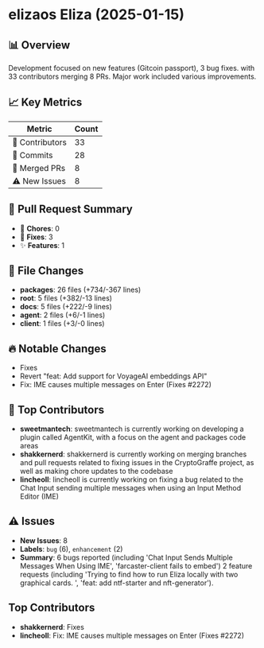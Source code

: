 # elizaos Eliza (2025-01-15)
    
## 📊 Overview
Development focused on new features (Gitcoin passport), 3 bug fixes. with 33 contributors merging 8 PRs. Major work included various improvements.

## 📈 Key Metrics
| Metric | Count |
|---------|--------|
| 👥 Contributors | 33 |
| 📝 Commits | 28 |
| 🔄 Merged PRs | 8 |
| ⚠️ New Issues | 8 |

## 🔄 Pull Request Summary
- 🧹 **Chores**: 0
- 🐛 **Fixes**: 3
- ✨ **Features**: 1

## 📁 File Changes
- **packages**: 26 files (+734/-367 lines)
- **root**: 5 files (+382/-13 lines)
- **docs**: 5 files (+222/-9 lines)
- **agent**: 2 files (+6/-1 lines)
- **client**: 1 files (+3/-0 lines)

## 🔥 Notable Changes
- Fixes
- Revert "feat: Add support for VoyageAI embeddings API"
- Fix: IME causes multiple messages on Enter (Fixes #2272)

## 👥 Top Contributors
- **sweetmantech**: sweetmantech is currently working on developing a plugin called AgentKit, with a focus on the agent and packages code areas
- **shakkernerd**: shakkernerd is currently working on merging branches and pull requests related to fixing issues in the CryptoGraffe project, as well as making chore updates to the codebase
- **lincheoll**: lincheoll is currently working on fixing a bug related to the Chat Input sending multiple messages when using an Input Method Editor (IME)

## ⚠️ Issues
- **New Issues**: 8
- **Labels**: `bug` (6), `enhancement` (2)
- **Summary**: 6 bugs reported (including 'Chat Input Sends Multiple Messages When Using IME', 'farcaster-client fails to embed') 2 feature requests (including 'Trying to find how to run Eliza locally with two graphical cards. ', 'feat: add ntf-starter and nft-generator').

## Top Contributors
- **shakkernerd**: Fixes
- **lincheoll**: Fix: IME causes multiple messages on Enter (Fixes #2272)